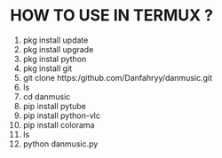 # HOW TO USE IN TERMUX ?
1. pkg install update
2. pkg install upgrade
3. pkg instal python
4. pkg install git
5. git clone https:/github.com/Danfahryy/danmusic.git
6. ls
7. cd danmusic
8. pip install pytube
9. pip install python-vlc
10. pip install colorama
11. ls
12. python danmusic.py
